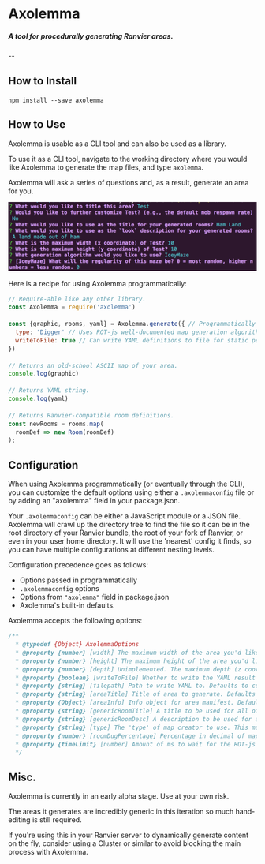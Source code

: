 Axolemma
========

##### A tool for procedurally generating Ranvier areas.

--

## How to Install

`npm install --save axolemma`

## How to Use

Axolemma is usable as a CLI tool and can also be used as a library.

To use it as a CLI tool, navigate to the working directory where you would like Axolemma to generate the map files, and type `axolemma`.

Axolemma will ask a series of questions and, as a result, generate an area for you.

![screenshot](./screenshot.png)

Here is a recipe for using Axolemma programmatically:

```javascript
// Require-able like any other library.
const Axolemma = require('axolemma')

const {graphic, rooms, yaml} = Axolemma.generate({ // Programmatically pass in options
  type: 'Digger' // Uses ROT-js well-documented map generation algorithms.
  writeToFile: true // Can write YAML definitions to file for static persistence
})

// Returns an old-school ASCII map of your area.
console.log(graphic)

// Returns YAML string.
console.log(yaml)

// Returns Ranvier-compatible room definitions.
const newRooms = rooms.map(
  roomDef => new Room(roomDef)
);

```

## Configuration

When using Axolemma programmatically (or eventually through the CLI), you can customize the default options using either a `.axolemmaconfig` file or by adding an "axolemma" field in your package.json.

Your `.axolemmaconfig` can be either a JavaScript module or a JSON file. Axolemma will crawl up the directory tree to find the file so it can be in the root directory of your Ranvier bundle, the root of your fork of Ranvier, or even in your user home directory. It will use the 'nearest' config it finds, so you can have multiple configurations at different nesting levels.

Configuration precedence goes as follows:
* Options passed in programmatically
* `.axolemmaconfig` options
* Options from `"axolemma"` field in package.json
* Axolemma's built-in defaults.

Axolemma accepts the following options:
```javascript
/**
  * @typedef {Object} AxolemmaOptions
  * @property {number} [width] The maximum width of the area you'd like to generate (x coordinates). Defaults to 20.
  * @property {number} [height] The maximum height of the area you'd like to generate (y coordinates). Defaults to 20.
  * @property {number} [depth] Unimplemented. The maximum depth (z coordinates or floors) of the area you'd like to generate. Defaults to 0 (2D area).
  * @property {boolean} [writeToFile] Whether to write the YAML result to file or simply return the data. Defaults to false.
  * @property {string} [filepath] Path to write YAML to. Defaults to current working directory
  * @property {string} [areaTitle] Title of area to generate. Defaults to 'Generated Area'
  * @property {Object} [areaInfo] Info object for area manifest. Defaults to object with respawnInterval property set to 60.
  * @property {string} [genericRoomTitle] A title to be used for all of the rooms in your generated area. Defaults to 'An Empty Room'.
  * @property {string} [genericRoomDesc] A description to be used for all of the rooms in your generated area. Defaults to 'There is nothing particularly interesting about this place.'
  * @property {string} [type] The 'type' of map creator to use. This must be the name of a ROT-js Map constructor. Defaults to 'Uniform'.
  * @property {number} [roomDugPercentage] Percentage in decimal of map coordinates to be turned into rooms. Defaults to 0.25 (25%).
  * @property {timeLimit} [number] Amount of ms to wait for the ROT-js map generator algorithms to complete before giving up. Defaults to 60,000 (one minute).
  */
```

## Misc.

Axolemma is currently in an early alpha stage. Use at your own risk.

The areas it generates are incredibly generic in this iteration so much hand-editing is still required.

If you're using this in your Ranvier server to dynamically generate content on the fly, consider using a Cluster or similar to avoid blocking the main process with Axolemma.
